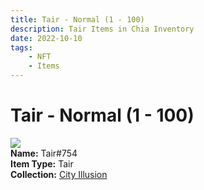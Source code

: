 ```yaml
---
title: Tair - Normal (1 - 100)
description: Tair Items in Chia Inventory
date: 2022-10-10
tags:
    - NFT
    - Items
---
```


# Tair - Normal (1 - 100)
<div class="item_thumbnail">
<img loading="lazy" src="https://4jj44wxygubdo6mfclfiofyp2gjinyrkmzu3hbmssyxqdzvyuy.arweave.net/4lPOWvg1Ajd5-hRLKhxcP0ZKG4ipmabOFkpYvAea4pk"><br/>
<div><strong>Name:</strong> Tair#754</div>
<div><strong>Item Type:</strong> Tair</div>
<div><strong>Collection:</strong> <a href="https://www.spacescan.io/xch/nft/collection/col1lend2dcn558km4wcwta4xnkfv3xpcmlp9kyt0m909emvfxechlyqdl5ndg">City Illusion</a></div>
</div>

